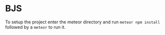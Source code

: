 # BJS
To setup the project enter the meteor directory and run `meteor npm install` followed by a `meteor` to run it.
